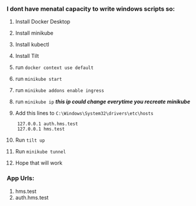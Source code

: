 ### I dont have menatal capacity to write windows scripts so:

1. Install Docker Desktop

2. Install minikube

3. Install kubectl

4. Install Tilt

5. run `docker context use default`

6. run `minikube start`

7. run `minikube addons enable ingress`

8. run `minikube ip` ***this ip could change everytime you recreate minikube***

9. Add this lines to `C:\Windows\System32\drivers\etc\hosts`
```
    127.0.0.1 auth.hms.test
    127.0.0.1 hms.test
```

10. Run `tilt up`

11. Run `minikube tunnel`

12. Hope that will work


### App Urls:
1. hms.test
2. auth.hms.test